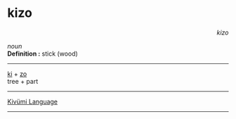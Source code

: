 
# kizo

<div align="right"><i>kizo</i></div>

*noun*  
**Definition :** stick (wood)  

---

[ki](ki.md) + [zo](zo.md)  
tree + part  

---

[Kivümi Language](../README.md)

---
